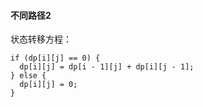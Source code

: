 #### 不同路径2
状态转移方程：
```
if (dp[i][j] == 0) {
  dp[i][j] = dp[i - 1][j] + dp[i][j - 1];
} else {
  dp[i][j] = 0;
}
```